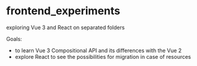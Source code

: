 # frontend_experiments
exploring Vue 3 and React on separated folders

Goals: 
- to learn Vue 3 Compositional API and its differences with the Vue 2
- explore React to see the possibilities for migration in case of resources 
